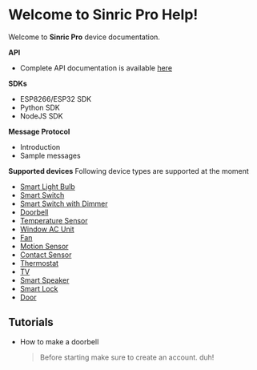 # Welcome to Sinric Pro Help!

Welcome to **Sinric Pro** device documentation.

**API**
 - Complete API documentation is available [here](https://apidocs.sinric.pro/)

**SDKs**
 - ESP8266/ESP32 SDK
 - Python SDK
 - NodeJS SDK

**Message Protocol**
 - Introduction 
 - Sample messages

**Supported devices**
Following device types are supported at the moment
 - [Smart Light Bulb](devices/Smart%20Light%20Bulb.md)
 - [Smart Switch](devices/Smart%20Switch.md)
 - [Smart Switch with Dimmer](devices/Smart%20Switch%20with%20Dimmer.md)
 - [Doorbell](devices/Doorbell.md)
 - [Temperature Sensor](devices/Temperature%20Sensor.md)
 - [Window AC Unit](devices/Window%20AC%20Unit.md)
 - [Fan](devices/Fan.md)
 - [Motion Sensor](devices/Motion%20Sensor.md)
 - [Contact Sensor](devices/Contact%20Sensor.md)
 - [Thermostat](devices/Thermostat.md)
 - [TV](devices/TV.md)
 - [Smart Speaker](devices/Smart%20Light%20Bulb.md)
 - [Smart Lock](devices/Smart%20Light%20Bulb.md)
 - [Door](devices/Door.md)
 

## Tutorials

 - How to make a doorbell
 
	> Before starting make sure to create an account. duh!

        

<!--stackedit_data:
eyJoaXN0b3J5IjpbLTE5NTc3Nzk0OTksODU0OTM1OTA0LDE1Nz
UzMjI1NTUsLTE1NzAwMDQyMzIsMjA2NTU4NzkyOSwxMjUwODUx
MzA1XX0=
-->